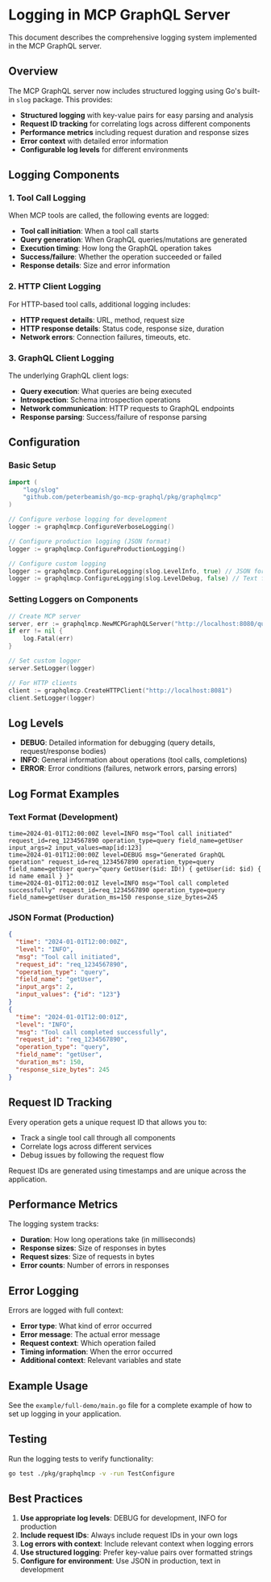 # Logging in MCP GraphQL Server

This document describes the comprehensive logging system implemented in the MCP GraphQL server.

## Overview

The MCP GraphQL server now includes structured logging using Go's built-in `slog` package. This provides:

- **Structured logging** with key-value pairs for easy parsing and analysis
- **Request ID tracking** for correlating logs across different components
- **Performance metrics** including request duration and response sizes
- **Error context** with detailed error information
- **Configurable log levels** for different environments

## Logging Components

### 1. Tool Call Logging

When MCP tools are called, the following events are logged:

- **Tool call initiation**: When a tool call starts
- **Query generation**: When GraphQL queries/mutations are generated
- **Execution timing**: How long the GraphQL operation takes
- **Success/failure**: Whether the operation succeeded or failed
- **Response details**: Size and error information

### 2. HTTP Client Logging

For HTTP-based tool calls, additional logging includes:

- **HTTP request details**: URL, method, request size
- **HTTP response details**: Status code, response size, duration
- **Network errors**: Connection failures, timeouts, etc.

### 3. GraphQL Client Logging

The underlying GraphQL client logs:

- **Query execution**: What queries are being executed
- **Introspection**: Schema introspection operations
- **Network communication**: HTTP requests to GraphQL endpoints
- **Response parsing**: Success/failure of response parsing

## Configuration

### Basic Setup

```go
import (
    "log/slog"
    "github.com/peterbeamish/go-mcp-graphql/pkg/graphqlmcp"
)

// Configure verbose logging for development
logger := graphqlmcp.ConfigureVerboseLogging()

// Configure production logging (JSON format)
logger := graphqlmcp.ConfigureProductionLogging()

// Configure custom logging
logger := graphqlmcp.ConfigureLogging(slog.LevelInfo, true) // JSON format
logger := graphqlmcp.ConfigureLogging(slog.LevelDebug, false) // Text format
```

### Setting Loggers on Components

```go
// Create MCP server
server, err := graphqlmcp.NewMCPGraphQLServer("http://localhost:8080/query")
if err != nil {
    log.Fatal(err)
}

// Set custom logger
server.SetLogger(logger)

// For HTTP clients
client := graphqlmcp.CreateHTTPClient("http://localhost:8081")
client.SetLogger(logger)
```

## Log Levels

- **DEBUG**: Detailed information for debugging (query details, request/response bodies)
- **INFO**: General information about operations (tool calls, completions)
- **ERROR**: Error conditions (failures, network errors, parsing errors)

## Log Format Examples

### Text Format (Development)

```
time=2024-01-01T12:00:00Z level=INFO msg="Tool call initiated" request_id=req_1234567890 operation_type=query field_name=getUser input_args=2 input_values=map[id:123]
time=2024-01-01T12:00:00Z level=DEBUG msg="Generated GraphQL operation" request_id=req_1234567890 operation_type=query field_name=getUser query="query GetUser($id: ID!) { getUser(id: $id) { id name email } }"
time=2024-01-01T12:00:01Z level=INFO msg="Tool call completed successfully" request_id=req_1234567890 operation_type=query field_name=getUser duration_ms=150 response_size_bytes=245
```

### JSON Format (Production)

```json
{
  "time": "2024-01-01T12:00:00Z",
  "level": "INFO",
  "msg": "Tool call initiated",
  "request_id": "req_1234567890",
  "operation_type": "query",
  "field_name": "getUser",
  "input_args": 2,
  "input_values": {"id": "123"}
}
{
  "time": "2024-01-01T12:00:01Z",
  "level": "INFO",
  "msg": "Tool call completed successfully",
  "request_id": "req_1234567890",
  "operation_type": "query",
  "field_name": "getUser",
  "duration_ms": 150,
  "response_size_bytes": 245
}
```

## Request ID Tracking

Every operation gets a unique request ID that allows you to:

- Track a single tool call through all components
- Correlate logs across different services
- Debug issues by following the request flow

Request IDs are generated using timestamps and are unique across the application.

## Performance Metrics

The logging system tracks:

- **Duration**: How long operations take (in milliseconds)
- **Response sizes**: Size of responses in bytes
- **Request sizes**: Size of requests in bytes
- **Error counts**: Number of errors in responses

## Error Logging

Errors are logged with full context:

- **Error type**: What kind of error occurred
- **Error message**: The actual error message
- **Request context**: Which operation failed
- **Timing information**: When the error occurred
- **Additional context**: Relevant variables and state

## Example Usage

See the `example/full-demo/main.go` file for a complete example of how to set up logging in your application.

## Testing

Run the logging tests to verify functionality:

```bash
go test ./pkg/graphqlmcp -v -run TestConfigure
```

## Best Practices

1. **Use appropriate log levels**: DEBUG for development, INFO for production
2. **Include request IDs**: Always include request IDs in your own logs
3. **Log errors with context**: Include relevant context when logging errors
4. **Use structured logging**: Prefer key-value pairs over formatted strings
5. **Configure for environment**: Use JSON in production, text in development
